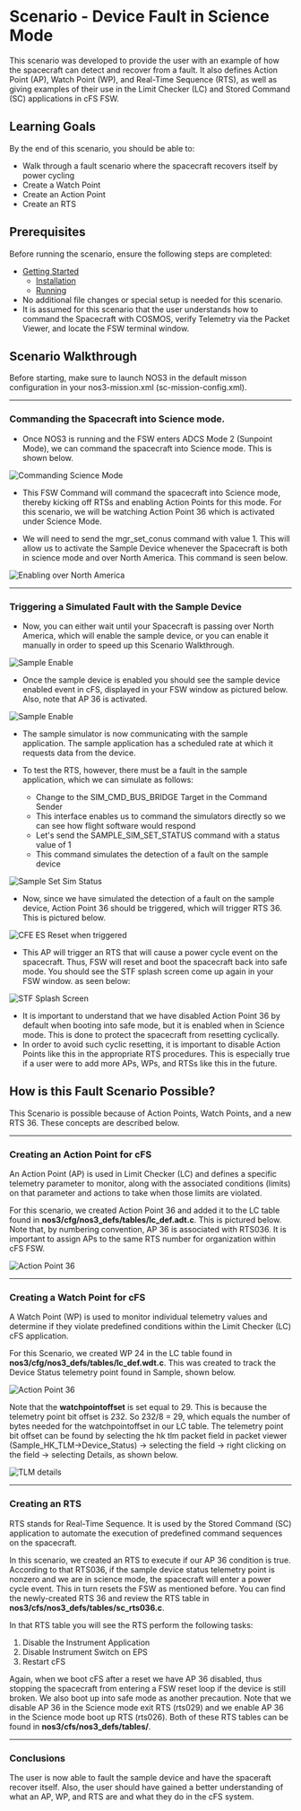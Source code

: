 # Scenario - Device Fault in Science Mode

This scenario was developed to provide the user with an example of how the spacecraft can detect and recover from a fault. It also defines Action Point (AP), Watch Point (WP), and Real-Time Sequence (RTS), as well as giving examples of their use in the Limit Checker (LC) and Stored Command (SC) applications in cFS FSW.

## Learning Goals

By the end of this scenario, you should be able to:
* Walk through a fault scenario where the spacecraft recovers itself by power cycling
* Create a Watch Point
* Create an Action Point
* Create an RTS

## Prerequisites

Before running the scenario, ensure the following steps are completed:
* [Getting Started](./Getting_Started.md)
  * [Installation](./Getting_Started.md#installation)
  * [Running](./Getting_Started.md#running)
* No additional file changes or special setup is needed for this scenario.
* It is assumed for this scenario that the user understands how to command the Spacecraft with COSMOS, verify Telemetry via the Packet Viewer, and locate the FSW terminal window.

## Scenario Walkthrough
Before starting, make sure to launch NOS3 in the default misson configuration in your nos3-mission.xml (sc-mission-config.xml).

---
### Commanding the Spacecraft into Science mode.

* Once NOS3 is running and the FSW enters ADCS Mode 2 (Sunpoint Mode), we can command the spacecraft into Science mode.  This is shown below.

![Commanding Science Mode](./_static/scenario_fault_sample/setting_science_mode.png)

* This FSW Command will command the spacecraft into Science mode, thereby kicking off RTSs and enabling Action Points for this mode. For this scenario, we will be watching Action Point 36 which is activated under Science Mode.

* We will need to send the mgr_set_conus command with value 1. This will allow us to activate the Sample Device whenever the Spacecraft is both in science mode and over North America. This command is seen below.

![Enabling over North America](./_static/scenario_fault_sample/mgr_set_conus_1.png)

---
### Triggering a Simulated Fault with the Sample Device

* Now, you can either wait until your Spacecraft is passing over North America, which will enable the sample device, or you can enable it manually in order to speed up this Scenario Walkthrough.

![Sample Enable](./_static/scenario_fault_sample/sample_enable.png)

* Once the sample device is enabled you should see the sample device enabled event in cFS, displayed in your FSW window as pictured below. Also, note that AP 36 is activated.

![Sample Enable](./_static/scenario_fault_sample/sample_device_enabled_fsw_science.png)

* The sample simulator is now communicating with the sample application.  The sample application has a scheduled rate at which it requests data from the device.

* To test the RTS, however, there must be a fault in the sample application, which we can simulate as follows:
  * Change to the SIM_CMD_BUS_BRIDGE Target in the Command Sender
  * This interface enables us to command the simulators directly so we can see how flight software would respond
  * Let's send the SAMPLE_SIM_SET_STATUS command with a status value of 1
  * This command simulates the detection of a fault on the sample device

![Sample Set Sim Status](./_static/scenario_fault_sample/sample_device_status_1.png)

* Now, since we have simulated the detection of a fault on the sample device, Action Point 36 should be triggered, which will trigger RTS 36. This is pictured below.

![CFE ES Reset when triggered](./_static/scenario_fault_sample/cfe_es_reset.png)

* This AP will trigger an RTS that will cause a power cycle event on the spacecraft. Thus, FSW will reset and boot the spacecraft back into safe mode. You should see the STF splash screen come up again in your FSW window. as seen below:

![STF Splash Screen](./_static/scenario_fault_sample/stf1_splash_screen.png)

* It is important to understand that we have disabled Action Point 36 by default when booting into safe mode, but it is enabled when in Science mode. This is done to protect the spacecraft from resetting cyclically. 
* In order to avoid such cyclic resetting, it is important to disable Action Points like this in the appropriate RTS procedures.  This is especially true if a user were to add more APs, WPs, and RTSs like this in the future.


## How is this Fault Scenario Possible?

This Scenario is possible because of Action Points, Watch Points, and a new RTS 36. These concepts are described below.

---
### Creating an Action Point for cFS

An Action Point (AP) is used in Limit Checker (LC) and defines a specific telemetry parameter to monitor, along with the associated conditions (limits) on that parameter and actions to take when those limits are violated.

For this scenario, we created Action Point 36 and added it to the LC table found in **nos3/cfg/nos3_defs/tables/lc_def.adt.c**.  This is pictured below. Note that, by numbering convention, AP 36 is associated with RTS036. It is important to assign APs to the same RTS number for organization within cFS FSW.

![Action Point 36](./_static/scenario_fault_sample/ap_36.png)

---
### Creating a Watch Point for cFS

A Watch Point (WP) is used to monitor individual telemetry values and determine if they violate predefined conditions within the Limit Checker (LC) cFS application.

For this Scenario, we created WP 24 in the LC table found in **nos3/cfg/nos3_defs/tables/lc_def.wdt.c**. This was created to track the Device Status telemetry point found in Sample, shown below.

![Action Point 36](./_static/scenario_fault_sample/wp_24.png)

Note that the **watchpointoffset** is set equal to 29. This is because the telemetry point bit offset is 232. So 232/8 = 29, which equals the number of bytes needed for the watchpointoffset in our LC table.  The telemetry point bit offset can be found by selecting the hk tlm packet field in packet viewer (Sample_HK_TLM->Device_Status) -> selecting the field -> right clicking on the field -> selecting Details, as shown below.

![TLM details](./_static/scenario_fault_sample/Device_status_details_232.png)

---
### Creating an RTS

RTS stands for Real-Time Sequence. It is used by the Stored Command (SC) application to automate the execution of predefined command sequences on the spacecraft.

In this scenario, we created an RTS to execute if our AP 36 condition is true. According to that RTS036, if the sample device status telemetry point is nonzero and we are in science mode, the spacecraft will enter a power cycle event. This in turn resets the FSW as mentioned before. You can find the newly-created RTS 36 and review the RTS table in **nos3/cfs/nos3_defs/tables/sc_rts036.c**.

In that RTS table you will see the RTS perform the following tasks:
1. Disable the Instrument Application
2. Disable Instrument Switch on EPS
3. Restart cFS

Again, when we boot cFS after a reset we have AP 36 disabled, thus stopping the spacecraft from entering a FSW reset loop if the device is still broken. We also boot up into safe mode as another precaution.
Note that we disable AP 36 in the Science mode exit RTS (rts029) and we enable AP 36 in the Science mode boot up RTS (rts026). Both of these RTS tables can be found in **nos3/cfs/nos3_defs/tables/**.

---
### Conclusions

The user is now able to fault the sample device and have the spaceraft recover itself. Also, the user should have gained a better understanding of what an AP, WP, and RTS are and what they do in the cFS system.


